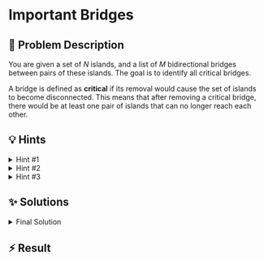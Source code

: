 # Important Bridges

## 📝 Problem Description

You are given a set of $N$ islands, and a list of $M$ bidirectional bridges between pairs of these islands. The goal is to identify all critical bridges.

A bridge is defined as **critical** if its removal would cause the set of islands to become disconnected. This means that after removing a critical bridge, there would be at least one pair of islands that can no longer reach each other.

## 💡 Hints

<details>

<summary>Hint #1</summary>

Consider a straightforward way to test if a single connection is critical. What happens if you temporarily remove it? How can you check the property of all items still being mutually reachable? If you repeat this test for every single connection, what would be the overall time complexity? Consider if this approach is efficient enough for all constraints.

</details>

<details>

<summary>Hint #2</summary>
This problem can be modeled using graph theory. The items can be represented as vertices and the connections as edges in an undirected graph. The problem then becomes finding all "bridges" (also known as "cut-edges") in the graph. A bridge is an edge whose removal increases the number of connected components of the graph.
</details>

<details>

<summary>Hint #3</summary>

There are efficient, well-known algorithms to find all bridges in a graph in linear time, often based on a Depth-First Search (DFS). Another powerful concept is that of **biconnected components (BCCs)**. The edges of a graph can be partitioned into BCCs. A bridge has a unique relationship with these components. An edge is a bridge if and only if it is in a biconnected component of size one (i.e., the component consists of only that single edge). The Boost Graph Library provides an efficient implementation to find these components.

</details>

## ✨ Solutions

<details>

<summary>Final Solution</summary>

The problem can be modeled using a graph, where each island is one node and the bridges are edges between the nodes. It remains to get a more formal definition of a critical bridge in graph theory.

### Approach: Biconnected Components

A very effective way to solve this problem is by finding the **biconnected components (BCCs)** of the graph.

-   A **biconnected component** is a maximal subgraph such that it remains connected even after removing any single vertex.
-   The edges of a graph can be partitioned into a set of biconnected components.
-   The key insight is that **an edge is a bridge if and only if it forms a biconnected component by itself**. In other words, a bridge is any edge that does not belong to a larger cycle.

This solution leverages the **Boost Graph Library**, which has a built-in function, `boost::biconnected_components`, to perform this partitioning for us efficiently.

### Implementation Steps

1.  **Graph Representation**: We model the islands and bridges using `boost::adjacency_list`. Each edge is assigned an index from $0$ to $M-1$ so we can reference them easily.

2.  **Finding BCCs**: We call `boost::biconnected_components`. This function takes the graph and a property map (here, `component_map`) as arguments. After execution, `component_map` will store, for each edge, the integer ID of the biconnected component it belongs to. The function returns the total number of BCCs found.

3.  **Identifying Bridges**:
    -   We first need to know the size (number of edges) of each BCC. We create a vector `component_n_edges` and iterate through all edges in the graph. For each edge, we find its component ID from `component_map` and increment the count for that component in `component_n_edges`.
    -   With the sizes calculated, we iterate through all edges one more time. If an edge belongs to a component with a size of exactly `1`, we know it's a bridge. We add this edge to our `critical_edges` list.

4.  **Output**: Finally, the list of critical edges is sorted lexicographically and printed in the required format. This approach has a time complexity of $O(N+M)$, which is highly efficient and passes all test cases.

```cpp
#include<iostream>
#include<cmath>

#include<boost/graph/adjacency_list.hpp>
#include <boost/graph/connected_components.hpp>
#include <boost/graph/biconnected_components.hpp>

using EdgeIndex = boost::property<boost::edge_index_t, int>;
using Graph = boost::adjacency_list<boost::vecS, 
                                    boost::vecS, 
                                    boost::undirectedS, 
                                    boost::no_property, 
                                    EdgeIndex>;
using EdgeIterator = boost::graph_traits<Graph>::edge_iterator; 

bool chech_critical(Graph& g, int src, int target, int n) {
    boost::remove_edge(src, target, g);
    
    std::vector<int> component(n);
    if(boost::connected_components(g, &component[0]) > 1) {
      boost::add_edge(src, target, g);
      return true;
    } else {
      boost::add_edge(src, target, g);
      return false;
    }
    
}

int main() {
  std::ios_base::sync_with_stdio(false);
  
  int n_tests; std::cin >> n_tests;
  while(n_tests--) {
    // ===== READ INPUT ===== 
    int n, m; std::cin >> n >> m;
    
    Graph g(n);
    
    for(int i = 0; i < m; i++) {
      int v, w; std::cin >> v >> w;
      
      boost::add_edge(v, w, EdgeIndex(i), g);
    }
    
    // ===== FIND CRITICAL EDGES =====
    std::vector<int> edge_component(m);
    auto component_map = boost::make_iterator_property_map(edge_component.begin(), boost::get(boost::edge_index, g));
    
    int n_components = boost::biconnected_components(g, component_map);
    
    std::vector<int> component_n_edges(n_components);
    EdgeIterator e_beg, e_end;
    for(boost::tie(e_beg, e_end) = boost::edges(g); e_beg != e_end; ++e_beg) {
      component_n_edges[component_map[*e_beg]]++;
    }
    
    std::vector<std::pair<int, int>> critical_edges;
    for(boost::tie(e_beg, e_end) = boost::edges(g); e_beg != e_end; ++e_beg) {
      if(component_n_edges[component_map[*e_beg]] == 1) {
        critical_edges.push_back(std::pair<int, int>(std::min(boost::source(*e_beg, g), boost::target(*e_beg, g)),
                                                     std::max(boost::source(*e_beg, g), boost::target(*e_beg, g))));
      }
    }

    // ===== OUTPUT =====
    std::sort(critical_edges.begin(), critical_edges.end());
    std::cout << critical_edges.size() << std::endl;
    for(const std::pair<int, int>& edge : critical_edges) {
      std::cout << edge.first << " " << edge.second << "\n";
    }
  }
}
```
</details>

## ⚡ Result

```plaintext

```
